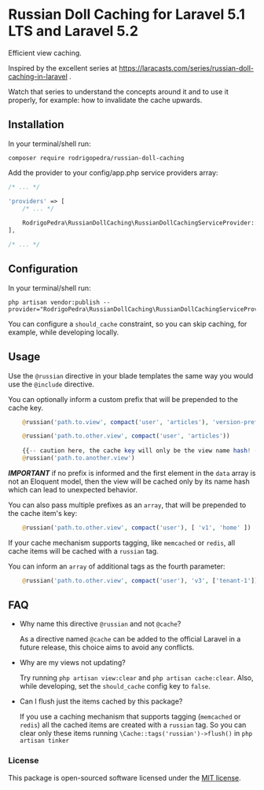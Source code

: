 # Russian Doll Caching for Laravel 5.1 LTS and Laravel 5.2

Efficient view caching.

Inspired by the excellent series at https://laracasts.com/series/russian-doll-caching-in-laravel .

Watch that series to understand the concepts around it and to use it properly, 
for example: how to invalidate the cache upwards.

## Installation

In your terminal/shell run:

```
composer require rodrigopedra/russian-doll-caching
```

Add the provider to your config/app.php service providers array:

```php
/* ... */

'providers' => [
    /* ... */
    
    RodrigoPedra\RussianDollCaching\RussianDollCachingServiceProvider::class,
],

/* ... */
```

## Configuration

In your terminal/shell run:

```
php artisan vendor:publish --provider="RodrigoPedra\RussianDollCaching\RussianDollCachingServiceProvider"
```

You can configure a `should_cache` constraint, so you can skip caching, for example, while developing locally.

## Usage

Use the `@russian` directive in your blade templates the same way you would use the `@include` directive.

You can optionally inform a custom prefix that will be prepended to the cache key.

```php
    @russian('path.to.view', compact('user', 'articles'), 'version-prefix')

    @russian('path.to.other.view', compact('user', 'articles'))
    
    {{-- caution here, the cache key will only be the view name hash! --}}
    @russian('path.to.another.view')
```

***IMPORTANT*** if no prefix is informed and the first element in the `data` array is not an Eloquent model, 
then the view will be cached only by its name hash which can lead to unexpected behavior.

You can also pass multiple prefixes as an `array`, that will be prepended to the cache item's key:

```php
    @russian('path.to.other.view', compact('user'), [ 'v1', 'home' ])
```

If your cache mechanism supports tagging, like `memcached` or `redis`, all cache items will be cached with a `russian` tag. 

You can inform an `array` of additional tags as the fourth parameter:

```php
    @russian('path.to.other.view', compact('user'), 'v3', ['tenant-1'])
```

## FAQ

- Why name this directive `@russian` and not `@cache`?

  As a directive named `@cache` can be added to the official Laravel in a future release, this choice aims 
  to avoid any conflicts.

- Why are my views not updating?
  
  Try running `php artisan view:clear` and `php artisan cache:clear`. Also, while developing, set the `should_cache` 
  config key to `false`.

- Can I flush just the items cached by this package?
  
  If you use a caching mechanism that supports tagging (`memcached` or `redis`) all the cached items are created with 
  a `russian` tag. So you can clear only these items running `\Cache::tags('russian')->flush()` in `php artisan tinker`


### License

This package is open-sourced software licensed under the [MIT license](http://opensource.org/licenses/MIT).
